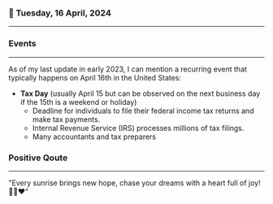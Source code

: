 ### 📅 Tuesday, 16 April, 2024
------
### Events
------
As of my last update in early 2023, I can mention a recurring event that typically happens on April 16th in the United States:

- **Tax Day** (usually April 15 but can be observed on the next business day if the 15th is a weekend or holiday)
  - Deadline for individuals to file their federal income tax returns and make tax payments.
  - Internal Revenue Service (IRS) processes millions of tax filings.
  - Many accountants and tax preparers
### Positive Qoute
------
"Every sunrise brings new hope, chase your dreams with a heart full of joy! 🌅✨❤️"

